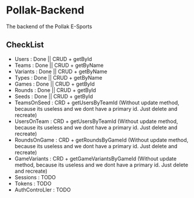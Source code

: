 # Pollak-Backend

The backend of the Pollak E-Sports

## CheckList
- Users : Done || CRUD + getById
- Teams : Done || CRUD + getByName
- Variants : Done || CRUD + getByName
- Types : Done || CRUD + getByName
- Games : Done || CRUD + getById
- Rounds : Done || CRUD + getById
- Seeds : Done || CRUD + getById
- TeamsOnSeed : CRD + getUsersByTeamId (Without update method, because its useless and we dont have a primary id. Just delete and recreate)
- UsersOnTeam : CRD + getUsersByTeamId (Without update method, because its useless and we dont have a primary id. Just delete and recreate) 
- RoundsOnGame : CRD + getRoundsByGameId (Without update method, because its useless and we dont have a primary id. Just delete and recreate) 
- GameVariants : CRD + getGameVariantsByGameId (Without update method, because its useless and we dont have a primary id. Just delete and recreate)  
- Sessions : TODO
- Tokens : TODO
- AuthControLler : TODO
